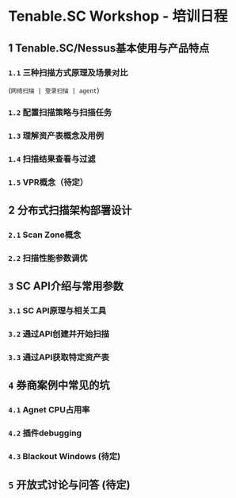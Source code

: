 # Tenable.SC Workshop - 培训日程

## 1 Tenable.SC/Nessus基本使用与产品特点

### `1.1` 三种扫描方式原理及场景对比

(`网络扫描 | 登录扫描 | agent`)

### `1.2` 配置扫描策略与扫描任务

### `1.3` 理解资产表概念及用例

### `1.4` 扫描结果查看与过滤

### `1.5` VPR概念（待定）

## 2 分布式扫描架构部署设计

### `2.1` Scan Zone概念

### `2.2` 扫描性能参数调优

## `3` SC API介绍与常用参数

### `3.1` SC API原理与相关工具

### `3.2` 通过API创建并开始扫描

### `3.3` 通过API获取特定资产表

## `4` 券商案例中常见的坑

### `4.1` Agnet CPU占用率

### `4.2` 插件debugging

### `4.3` Blackout Windows (待定)

## `5` 开放式讨论与问答 (待定)

